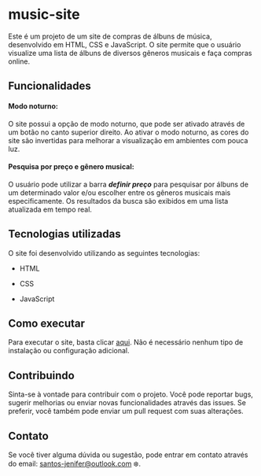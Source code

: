 # music-site

Este é um projeto de um site de compras de álbuns de música, desenvolvido em HTML, CSS e JavaScript. O site permite que o usuário visualize uma lista de álbuns de diversos gêneros musicais e faça compras online.

## Funcionalidades
#### Modo noturno:
O site possui a opção de modo noturno, que pode ser ativado através de um botão no canto superior direito. Ao ativar o modo noturno, as cores do site são invertidas para melhorar a visualização em ambientes com pouca luz.

#### Pesquisa por preço e gênero musical:
O usuário pode utilizar a barra ***definir preço*** para pesquisar por álbuns de um determinado valor e/ou escolher entre os gêneros musicais mais especificamente. Os resultados da busca são exibidos em uma lista atualizada em tempo real.

## Tecnologias utilizadas
O site foi desenvolvido utilizando as seguintes tecnologias:

+ HTML
- CSS
* JavaScript

## Como executar
Para executar o site, basta clicar [aqui](jenifersantoss.github.io/music-site/). Não é necessário nenhum tipo de instalação ou configuração adicional.

## Contribuindo
Sinta-se à vontade para contribuir com o projeto. Você pode reportar bugs, sugerir melhorias ou enviar novas funcionalidades através das issues. Se preferir, você também pode enviar um pull request com suas alterações.

## Contato
Se você tiver alguma dúvida ou sugestão, pode entrar em contato através do email: santos-jenifer@outlook.com :snowflake:.
